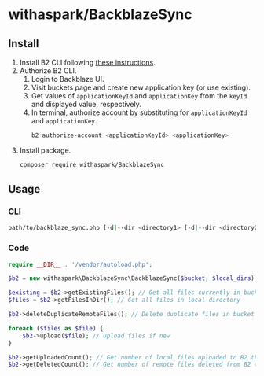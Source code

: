 # withaspark/BackblazeSync

## Install

1. Install B2 CLI following [these instructions](https://www.backblaze.com/b2/docs/quick_command_line.html).
2. Authorize B2 CLI.
   1. Login to Backblaze UI.
   2. Visit buckets page and create new application key (or use existing).
   3. Get values of `applicationKeyId` and `applicationKey` from the `keyId` and displayed value, respectively.
   4. In terminal, authorize account by substituting for `applicationKeyId` and `applicationKey`.
      ```sh
      b2 authorize-account <applicationKeyId> <applicationKey>
      ```
3. Install package.
   ```sh
   composer require withaspark/BackblazeSync
   ```

## Usage

### CLI

```sh
path/to/backblaze_sync.php [-d|--dir <directory1> [-d|--dir <directory2> [...]]] <bucket>
```

### Code

```php
require __DIR__ . '/vendor/autoload.php';

$b2 = new withaspark\BackblazeSync\BackblazeSync($bucket, $local_dirs);

$existing = $b2->getExistingFiles(); // Get all files currently in bucket
$files = $b2->getFilesInDir(); // Get all files in local directory

$b2->deleteDuplicateRemoteFiles(); // Delete duplicate files in bucket

foreach ($files as $file) {
    $b2->upload($file); // Upload files if new
}

$b2->getUploadedCount(); // Get number of local files uploaded to B2 this run
$b2->getDeletedCount(); // Get number of remote files deleted from B2 this run
```
